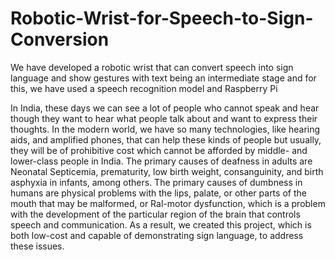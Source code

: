 # Robotic-Wrist-for-Speech-to-Sign-Conversion
We have developed a robotic wrist that can convert speech into sign language and show  gestures with text being an intermediate stage and for this, we have used a speech recognition  model and Raspberry Pi 

In India, these days we can see a lot of people who cannot speak and hear though they want to hear what people talk about and want to express their thoughts. In the modern world, we have so many technologies, like hearing aids, and amplified phones, that can help these kinds of people but usually, they will be of prohibitive cost which cannot be afforded by middle- and lower-class people in India.
The primary causes of deafness in adults are Neonatal Septicemia, prematurity, low birth weight, consanguinity, and birth asphyxia in infants, among others. The primary causes of dumbness in humans are physical problems with the lips, palate, or other parts of the mouth that may be malformed, or Ral-motor dysfunction, which is a problem with the development of the particular region of the brain that controls speech and communication.
As a result, we created this project, which is both low-cost and capable of demonstrating sign language, to address these issues.
